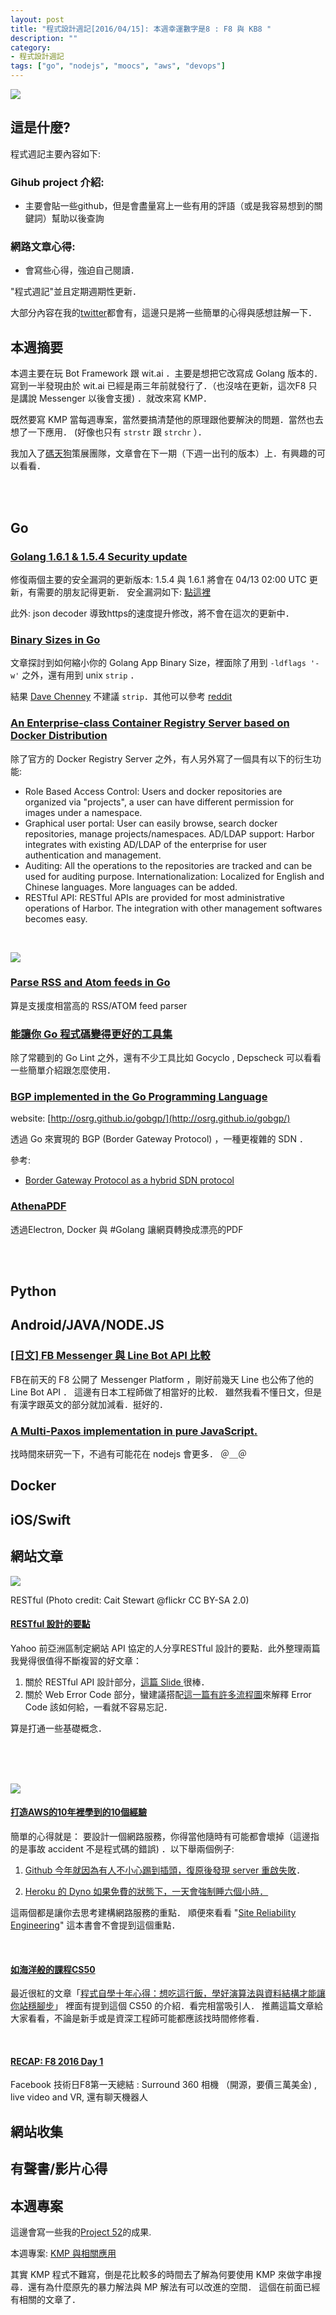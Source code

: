 ```yaml
---
layout: post
title: "程式設計週記[2016/04/15]: 本週幸運數字是8 : F8 與 KB8 "
description: ""
category: 
- 程式設計週記
tags: ["go", "nodejs", "moocs", "aws", "devops"]
---
```


![](http://static4.businessinsider.com/image/570d2caa52bcd01a008bc210-997-419/screen%20shot%202016-04-12%20at%201.10.45%20pm.png)

## 這是什麼?

程式週記主要內容如下:

### Gihub project 介紹:
- 主要會貼一些github，但是會盡量寫上一些有用的評語（或是我容易想到的關鍵詞）幫助以後查詢

### 網路文章心得:
- 會寫些心得，強迫自己閱讀．

"程式週記"並且定期週期性更新．

大部分內容在我的[twitter](https://twitter.com/Evan_Lin)都會有，這邊只是將一些簡單的心得與感想註解一下．

## 本週摘要

本週主要在玩 Bot Framework 跟 wit.ai ．主要是想把它改寫成 Golang 版本的． 寫到一半發現由於 wit.ai 已經是兩三年前就發行了．（也沒啥在更新，這次F8 只是講說 Messenger 以後會支援) ．就改來寫 KMP．

既然要寫 KMP 當每週專案，當然要搞清楚他的原理跟他要解決的問題．當然也去想了一下應用． (好像也只有 `strstr` 跟 `strchr` ）．

我加入了[碼天狗](http://weekly.codetengu.com/)策展團隊，文章會在下一期（下週一出刊的版本）上．有興趣的可以看看．

<br><br>

## Go

### [Golang 1.6.1 & 1.5.4 Security update](https://golang.org/dl/)

修復兩個主要的安全漏洞的更新版本: 1.5.4 與 1.6.1 將會在 04/13 02:00 UTC 更新，有需要的朋友記得更新．
安全漏洞如下: [點這裡](http://seclists.org/oss-sec/2016/q2/11)  

此外: json decoder 導致https的速度提升修改，將不會在這次的更新中．

### [Binary Sizes in Go](https://jamescun.com/golang/binary-size/)

文章探討到如何縮小你的 Golang App Binary Size，裡面除了用到 `-ldflags '-w'`  之外，還有用到 unix `strip` ．  

結果 [Dave Chenney](https://twitter.com/davecheney) 不建議 `strip`．其他可以參考 [reddit](https://www.reddit.com/r/golang/comments/46gbdz/binary_sizes_in_go/) 


### [An Enterprise-class Container Registry Server based on Docker Distribution](https://github.com/vmware/harbor)

除了官方的 Docker Registry Server 之外，有人另外寫了一個具有以下的衍生功能:

- Role Based Access Control: Users and docker repositories are organized via "projects", a user can have different permission for images under a namespace.
- Graphical user portal: User can easily browse, search docker repositories, manage projects/namespaces.
AD/LDAP support: Harbor integrates with existing AD/LDAP of the enterprise for user authentication and management.
- Auditing: All the operations to the repositories are tracked and can be used for auditing purpose.
Internationalization: Localized for English and Chinese languages. More languages can be added.
- RESTful API: RESTful APIs are provided for most administrative operations of Harbor. The integration with other management softwares becomes easy.

<br>

![](https://raw.githubusercontent.com/mmcdole/gofeed/master/docs/sequence.png)


### [Parse RSS and Atom feeds in Go](https://github.com/mmcdole/gofeed)

算是支援度相當高的 RSS/ATOM feed parser

### [能讓你 Go 程式碼變得更好的工具集](https://serifandsemaphore.io/tools-to-help-you-go-d6f782055ce7#.1iex1ex8l)

除了常聽到的 Go Lint 之外，還有不少工具比如 Gocyclo , Depscheck 可以看看一些簡單介紹跟怎麼使用．


### [BGP implemented in the Go Programming Language](https://github.com/osrg/gobgp)

website: [http://osrg.github.io/gobgp/](http://osrg.github.io/gobgp/)

透過 Go 來實現的 BGP (Border Gateway Protocol) ，一種更複雜的 SDN ． 

參考: 
- [Border Gateway Protocol as a hybrid SDN protocol](http://searchsdn.techtarget.com/feature/Border-Gateway-Protocol-as-a-hybrid-SDN-protocol)


### [AthenaPDF](https://github.com/arachnys/athenapdf) 

透過Electron, Docker 與 #‎Golang 讓網頁轉換成漂亮的PDF

<br><br>
## Python
## Android/JAVA/NODE.JS 

### [[日文] FB Messenger 與 Line Bot API 比較](http://qiita.com/betchi/items/539f5e32cd9a9c8d2db4)  

FB在前天的 F8 公開了 Messenger Platform ，剛好前幾天 Line 也公佈了他的 Line Bot API ． 這邊有日本工程師做了相當好的比較．
雖然我看不懂日文，但是有漢字跟英文的部分就加減看．挺好的．

### [A Multi-Paxos implementation in pure JavaScript.](https://www.npmjs.com/package/paxos)

找時間來研究一下，不過有可能花在 nodejs 會更多． ＠＿＠

## Docker
## iOS/Swift
## 網站文章

![](https://farm3.staticflickr.com/2099/3544229880_5f51d356ee_z_d.jpg)

RESTful (Photo credit: Cait Stewart @flickr CC BY-SA 2.0)

#### [RESTful 設計的要點](https://tw.twincl.com/programming/*641y) 

Yahoo 前亞洲區制定網站 API 協定的人分享RESTful 設計的要點．此外整理兩篇我覺得很值得不斷複習的好文章：

1. 關於 RESTful API 設計部分，[這篇 Slide ](http://www.slideshare.net/apigee/restful-api-design-second-edition) 很棒．
2. 關於 Web Error Code 部分，蠻建議搭配[這一篇有許多流程圖](http://racksburg.com/choosing-an-http-status-code/)來解釋 Error Code 該如何給，一看就不容易忘記．

算是打通一些基礎概念．


<br><br><br>

![](http://www.imperva.cn/assets/images/amazon_support_aws_logo.png)

#### [打造AWS的10年裡學到的10個經驗](http://www.meetclub.tw/article/view/id/37462) 

簡單的心得就是：  要設計一個網路服務，你得當他隨時有可能都會壞掉（這邊指的是事故 accident 不是程式碼的錯誤) ．以下舉兩個例子:  

1. [Github 今年就因為有人不小心踢到插頭，復原後發現 server 重啟失敗](https://kaif.io/z/devops/debates/kQywesMKkv)．


2. [Heroku 的 Dyno 如果免費的狀態下，一天會強制睡六個小時．](https://devcenter.heroku.com/articles/dyno-sleeping)  

這兩個都是讓你去思考建構網路服務的重點． 順便來看看 "[Site Reliability Engineering](http://shop.oreilly.com/product/0636920041528.do)"  這本書會不會提到這個重點．

<br>

#### [如海洋般的課程CS50](http://huli.logdown.com/posts/687027)

最近很紅的文章「[程式自學十年心得：想吃這行飯，學好演算法與資料結構才能讓你站穩腳步](http://buzzorange.com/techorange/2016/04/13/self-study-program-with-datastructure-and-algorithm/)」 裡面有提到這個 CS50 的介紹．看完相當吸引人．
推薦這篇文章給大家看看，不論是新手或是資深工程師可能都應該找時間修修看．

<br>

#### [RECAP: F8 2016 Day 1](https://www.facebook.com/techcrunch/videos/10154164960667952/)

Facebook 技術日F8第一天總結 :  Surround 360 相機 （開源，要價三萬美金) , live video and VR,  還有聊天機器人 

## 網站收集


## 有聲書/影片心得
	

## 本週專案

這邊會寫一些我的[Project 52](https://github.com/kkdai/project52)的成果.

本週專案: [KMP 與相關應用](https://github.com/kkdai/kmp)

其實 KMP 程式不難寫，倒是花比較多的時間去了解為何要使用 KMP 來做字串搜尋．還有為什麼原先的暴力解法與 MP 解法有可以改進的空間． 這個在前面已經有相關的文章了．


